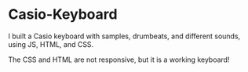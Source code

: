 # Casio-Keyboard
I built a Casio keyboard with samples, drumbeats, and different sounds, using JS, HTML, and CSS.

The CSS and HTML are not responsive, but it is a working keyboard! 
